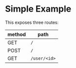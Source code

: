 # Simple Example

This exposes three routes:

method | path
--- | ---
GET | `/`
POST | `/`
GET | `/user/<id>`
